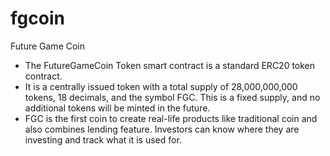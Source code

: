 # fgcoin
Future Game Coin

* The FutureGameCoin Token smart contract is a standard ERC20 token contract. 
* It is a centrally issued token with a total supply of 28,000,000,000 tokens, 18 decimals, and the symbol FGC. This is a fixed supply, and no additional tokens will be minted in the future.
* FGC is the first coin to create real-life products like traditional coin and also combines lending feature. Investors can know where they are investing and track what it is used for.
